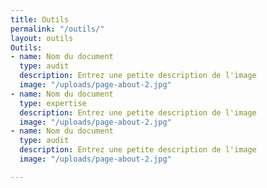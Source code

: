 ```yaml
---
title: Outils
permalink: "/outils/"
layout: outils
Outils:
- name: Nom du document
  type: audit
  description: Entrez une petite description de l'image
  image: "/uploads/page-about-2.jpg"
- name: Nom du document
  type: expertise
  description: Entrez une petite description de l'image
  image: "/uploads/page-about-2.jpg"
- name: Nom du document
  type: audit
  description: Entrez une petite description de l'image
  image: "/uploads/page-about-2.jpg"

---
```

